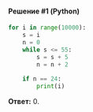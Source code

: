 #### Решение #1 (Python)
```python
for i in range(10000):
	s = i
	n = 0
	while s <= 55:
		s = s + 5
		n = n + 2
	
	if n == 24:
		print(i)
```

**Ответ:** 0.

